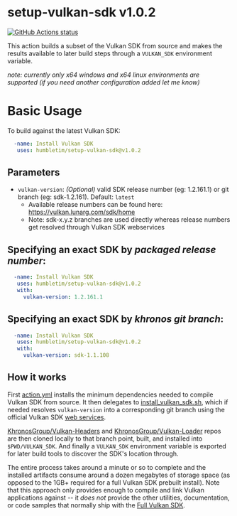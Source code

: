 # setup-vulkan-sdk v1.0.2

<p align="left">
  <a href="https://github.com/humbletim/setup-vulkan-sdk"><img alt="GitHub Actions status" src="https://github.com/humbletim/setup-vulkan-sdk/workflows/Setup/badge.svg"></a>
</p>

This action builds a subset of the Vulkan SDK from source and makes the results available to later build steps through a `VULKAN_SDK` environment variable.

*note: currently only x64 windows and x64 linux environments are supported (if you need another configuration added let me know)*

# Basic Usage

To build against the latest Vulkan SDK:
```yaml
  -name: Install Vulkan SDK
   uses: humbletim/setup-vulkan-sdk@v1.0.2
```

## Parameters

- `vulkan-version`:
*(Optional)* valid SDK release number (eg: 1.2.161.1) or git branch (eg: sdk-1.2.161). Default: `latest`
    - Available release numbers can be found here: https://vulkan.lunarg.com/sdk/home
    - Note: sdk-x.y.z branches are used directly whereas release numbers get resolved through Vulkan SDK webservices

## Specifying an exact SDK by *packaged release number*:
```yaml
  -name: Install Vulkan SDK
   uses: humbletim/setup-vulkan-sdk@v1.0.2
   with:
     vulkan-version: 1.2.161.1
```

## Specifying an exact SDK by *khronos git branch*:
```yaml
  -name: Install Vulkan SDK
   uses: humbletim/setup-vulkan-sdk@v1.0.2
   with:
     vulkan-version: sdk-1.1.108
```

## How it works

First [action.yml](action.yml) installs the minimum dependencies needed to compile Vulkan SDK from source. It then delegates to [install_vulkan_sdk.sh](install_vulkan_sdk.sh), which if needed resolves `vulkan-version` into a corresponding git branch using the official Vulkan SDK [web services](https://vulkan.lunarg.com/content/view/latest-sdk-version-api).

[KhronosGroup/Vulkan-Headers](https://github.com/KhronosGroup/Vulkan-Headers) and [KhronosGroup/Vulkan-Loader](https://github.com/KhronosGroup/Vulkan-Loader) repos are then cloned locally to that branch point, built, and installed into `$PWD/VULKAN_SDK`. And finally a `VULKAN_SDK` environment variable is exported for later build tools to discover the SDK's location through.

The entire process takes around a minute or so to complete and the installed artifacts consume around a dozen megabytes of storage space (as opposed to the 1GB+ required for a full Vulkan SDK prebuilt install). Note that this approach only provides enough to compile and link Vulkan applications against -- it _does not_ provide the other utilities, documentation, or code samples that normally ship with the [Full Vulkan SDK](https://www.lunarg.com/vulkan-sdk/).

